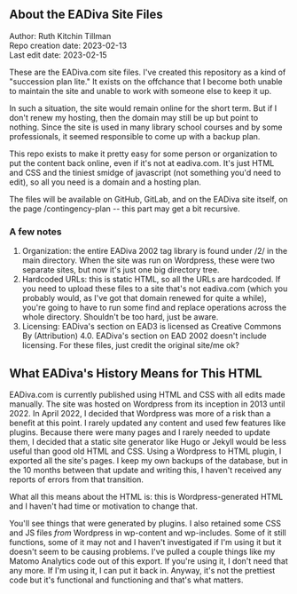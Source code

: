 ## About the EADiva Site Files

Author: Ruth Kitchin Tillman<br/> 
Repo creation date: 2023-02-13</br>
Last edit date: 2023-02-15

These are the EADiva.com site files. I've created this repository as a kind of "succession plan lite." It exists on the offchance that I become both unable to maintain the site and unable to work with someone else to keep it up.

In such a situation, the site would remain online for the short term. But if I don't renew my hosting, then the domain may still be up but point to nothing. Since the site is used in many library school courses and by some professionals, it seemed responsible to come up with a backup plan.

This repo exists to make it pretty easy for some person or organization to put the content back online, even if it's not at eadiva.com. It's just HTML and CSS and the tiniest smidge of javascript (not something you'd need to edit), so all you need is a domain and a hosting plan.

The files will be available on GitHub, GitLab, and on the EADiva site itself, on the page /contingency-plan -- this part may get a bit recursive.

### A few notes
 
1. Organization: the entire EADiva 2002 tag library is found under /2/ in the main directory. When the site was run on Wordpress, these were two separate sites, but now it's just one big directory tree.
2. Hardcoded URLs: this is static HTML, so all the URLs are hardcoded. If you need to upload these files to a site that's not eadiva.com (which you probably would, as I've got that domain renewed for quite a while), you're going to have to run some find and replace operations across the whole directory. Shouldn't be too hard, just be aware.
3. Licensing: EADiva's section on EAD3 is licensed as Creative Commons By (Attribution) 4.0. EADiva's section on EAD 2002 doesn't include licensing. For these files, just credit the original site/me ok?

## What EADiva's History Means for This HTML

EADiva.com is currently published using HTML and CSS with all edits made manually. The site was hosted on Wordpress from its inception in 2013 until 2022. In April 2022, I decided that Wordpress was more of a risk than a benefit at this point. I rarely updated any content and used few features like plugins. Because there were many pages and I rarely needed to update them, I decided that a static site generator like Hugo or Jekyll would be less useful than good old HTML and CSS. Using a Wordpress to HTML plugin, I exported all the site's pages. I keep my own backups of the database, but in the 10 months between that update and writing this, I haven't received any reports of errors from that transition.

What all this means about the HTML is: this is Wordpress-generated HTML and I haven't had time or motivation to change that.

You'll see things that were generated by plugins. I also retained some CSS and JS files _from_ Wordpress in wp-content and wp-includes. Some of it still functions, some of it may not and I haven't investigated if I'm using it but it doesn't seem to be causing problems. I've pulled a couple things like my Matomo Analytics code out of this export. If you're using it, I don't need that any more. If I'm using it, I can put it back in. Anyway, it's not the prettiest code but it's functional and functioning and that's what matters.


